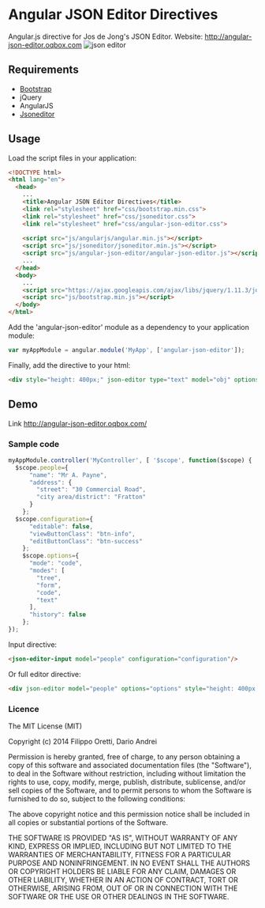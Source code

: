 # Angular JSON Editor Directives
Angular.js directive for Jos de Jong's JSON Editor. Website: http://angular-json-editor.oqbox.com
<img alt="json editor" src="https://raw.github.com/josdejong/jsoneditor/master/misc/jsoneditor.png">
## Requirements
- [Bootstrap](http://getbootstrap.com/)
- jQuery
- AngularJS
- [Jsoneditor](https://github.com/josdejong/jsoneditor)

## Usage
Load the script files in your application:

```html
<!DOCTYPE html>
<html lang="en">
  <head>
    ...
    <title>Angular JSON Editor Directives</title>
    <link rel="stylesheet" href="css/bootstrap.min.css">  
    <link rel="stylesheet" href="css/jsoneditor.css">
    <link rel="stylesheet" href="css/angular-json-editor.css">
    
    <script src="js/angularjs/angular.min.js"></script>
    <script src="js/jsoneditor/jsoneditor.min.js"></script>
    <script src="js/angular-json-editor/angular-json-editor.js"></script>
    ...
  </head>
  <body>
    ...
    <script src="https://ajax.googleapis.com/ajax/libs/jquery/1.11.3/jquery.min.js"></script>
    <script src="js/bootstrap.min.js"></script>
  </body>
</html>
```
Add the 'angular-json-editor' module as a dependency to your application module:
```javascript
var myAppModule = angular.module('MyApp', ['angular-json-editor']);
```
Finally, add the directive to your html:
```html
<div style="height: 400px;" json-editor type="text" model="obj" options="options"/>
```
## Demo
Link http://angular-json-editor.oqbox.com/
### Sample code
```javascript
myAppModule.controller('MyController', [ '$scope', function($scope) {
  $scope.people={
      "name": "Mr A. Payne",
      "address": {
        "street": "30 Commercial Road",
        "city area/district": "Fratton"
      }
    };
  $scope.configuration={
      "editable": false,
      "viewButtonClass": "btn-info",
      "editButtonClass": "btn-success"
    };
    $scope.options={
      "mode": "code",
      "modes": [
        "tree",
        "form",
        "code",
        "text"
      ],
      "history": false
    };
});
```
Input directive:
```html
<json-editor-input model="people" configuration="configuration"/>
```
Or full editor directive:
```html
<div json-editor model="people" options="options" style="height: 400px;"/>
```
### Licence
The MIT License (MIT)

Copyright (c) 2014 Filippo Oretti, Dario Andrei

Permission is hereby granted, free of charge, to any person obtaining a copy of this software and associated documentation files (the "Software"), to deal in the Software without restriction, including without limitation the rights to use, copy, modify, merge, publish, distribute, sublicense, and/or sell copies of the Software, and to permit persons to whom the Software is furnished to do so, subject to the following conditions:

The above copyright notice and this permission notice shall be included in all copies or substantial portions of the Software.

THE SOFTWARE IS PROVIDED "AS IS", WITHOUT WARRANTY OF ANY KIND, EXPRESS OR IMPLIED, INCLUDING BUT NOT LIMITED TO THE WARRANTIES OF MERCHANTABILITY, FITNESS FOR A PARTICULAR PURPOSE AND NONINFRINGEMENT. IN NO EVENT SHALL THE AUTHORS OR COPYRIGHT HOLDERS BE LIABLE FOR ANY CLAIM, DAMAGES OR OTHER LIABILITY, WHETHER IN AN ACTION OF CONTRACT, TORT OR OTHERWISE, ARISING FROM, OUT OF OR IN CONNECTION WITH THE SOFTWARE OR THE USE OR OTHER DEALINGS IN THE SOFTWARE.
